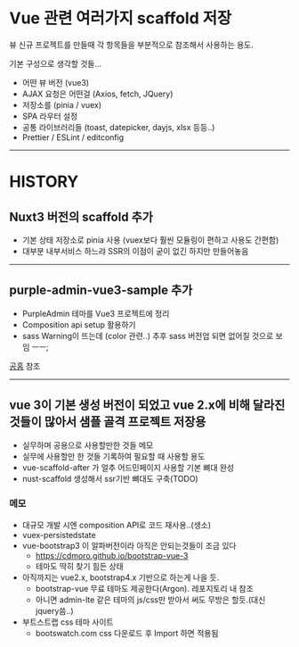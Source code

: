 # Vue 관련 여러가지 scaffold 저장

뷰 신규 프로젝트를 만들때 각 항목들을 부분적으로 참조해서 사용하는 용도.

기본 구성으로 생각할 것들...

- 어떤 뷰 버전 (vue3)
- AJAX 요청은 어떤걸 (Axios, fetch, JQuery)
- 저장소를 (pinia / vuex)
- SPA 라우터 설정
- 공통 라이브러리들 (toast, datepicker, dayjs, xlsx 등등..)
- Prettier / ESLint / editconfig

---
# HISTORY

## Nuxt3 버전의 scaffold 추가
- 기본 상태 저장소로 pinia 사용 (vuex보다 훨씬 모듈링이 편하고 사용도 간편함)
- 대부분 내부서비스 하느랴 SSR의 이점이 굳이 없긴 하지만 만들어놓음

---

## purple-admin-vue3-sample 추가
- PurpleAdmin 테마를 Vue3 프로젝트에 정리
- Composition api setup 활용하기
- sass Warning이 뜨는데 (color 관련..) 추후 sass 버전업 되면 없어질 것으로 보임 ㅡㅡ;

[공홈][ref] 참조

---

## vue 3이 기본 생성 버전이 되었고 vue 2.x에 비해 달라진것들이 많아서 샘플 골격 프로젝트 저장용
- 실무하며 공용으로 사용할만한 것들 메모
- 실무에 사용할만 한 것들 기록하여 필요할 때 사용할 용도
- vue-scaffold-after 가 얼추 어드민페이지 사용할 기본 뼈대 완성
- nust-scaffold 생성해서 ssr기반 뼈대도 구축(TODO)

### 메모
- 대규모 개발 시엔 composition API로 코드 재사용..(생소)
- vuex-persistedstate
- vue-bootstrap3 이 알파버전이라 아직은 안되는것들이 조금 있다
  - https://cdmoro.github.io/bootstrap-vue-3
  - 테마도 딱히 찾기 힘든 상태
- 아직까지는 vue2.x, bootstrap4.x 기반으로 하는게 나을 듯. 
  - bootstrap-vue 무료 테마도 제공한다(Argon). 레포지토리 내 참조
  - 아니면 admin-lte 같은 테마의 js/css만 받아서 써도 무방은 할듯.(대신 jquery씀..)
- 부트스트랩 css 테마 사이트
  - bootswatch.com css 다운로드 후 Import 하면 적용됨


[ref]: https://vuejs.org/api/composition-api-setup.html
